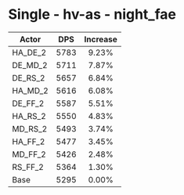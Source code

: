 # Single - hv-as - night_fae
| Actor | DPS | Increase |
|---|:---:|:---:|
|HA_DE_2|5783|9.23%|
|DE_MD_2|5711|7.87%|
|DE_RS_2|5657|6.84%|
|HA_MD_2|5616|6.08%|
|DE_FF_2|5587|5.51%|
|HA_RS_2|5550|4.83%|
|MD_RS_2|5493|3.74%|
|HA_FF_2|5477|3.45%|
|MD_FF_2|5426|2.48%|
|RS_FF_2|5364|1.30%|
|Base|5295|0.00%|
